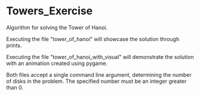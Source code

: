 # Towers_Exercise

Algorithm for solving the Tower of Hanoi.

Executing the file "tower_of_hanoi" will showcase the solution through prints.

Executing the file "tower_of_hanoi_with_visual" will demonstrate the solution with an animation created using pygame.

Both files accept a single command line argument, determining the number of disks in the problem. The specified number must be an integer greater than 0.